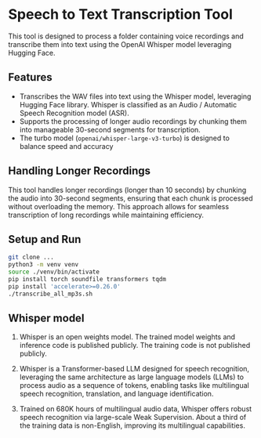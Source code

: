 # Speech to Text Transcription Tool

This tool is designed to process a folder containing voice recordings and transcribe them into text using the OpenAI Whisper model leveraging Hugging Face. 

## Features

- Transcribes the WAV files into text using the Whisper model, leveraging  Hugging Face library. Whisper is classified as an Audio / Automatic Speech Recognition model (ASR).
- Supports the processing of longer audio recordings by chunking them into manageable 30-second segments for transcription.
- The turbo model (`openai/whisper-large-v3-turbo`) is designed to balance speed and accuracy

## Handling Longer Recordings

This tool handles longer recordings (longer than 10 seconds) by chunking the audio into 30-second segments, ensuring that each chunk is processed without overloading the memory. This approach allows for seamless transcription of long recordings while maintaining efficiency.

## Setup and Run

```bash
git clone ...
python3 -m venv venv
source ./venv/bin/activate
pip install torch soundfile transformers tqdm
pip install 'accelerate>=0.26.0'
./transcribe_all_mp3s.sh
```

## Whisper model

1. Whisper is an open weights model. The trained model weights and inference code is published publicly. The training code is not published publicly.

2. Whisper is a Transformer-based LLM designed for speech recognition, leveraging the same architecture as large language models (LLMs) to process audio as a sequence of tokens, enabling tasks like multilingual speech recognition, translation, and language identification.

3. Trained on 680K hours of multilingual audio data, Whisper offers robust speech recognition via large-scale Weak Supervision. About a third of the training data is non-English, improving its multilingual capabilities.




